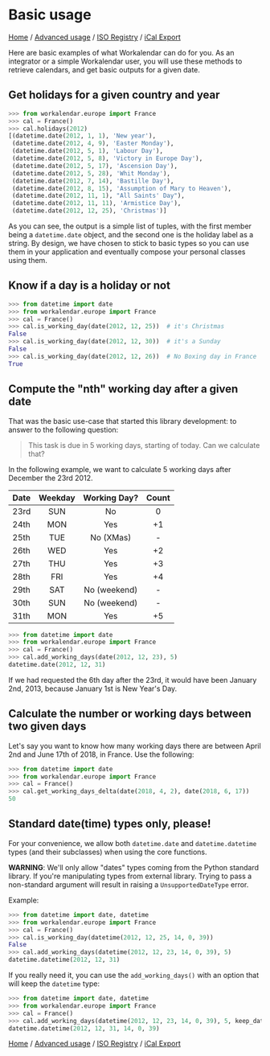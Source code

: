 # Basic usage

[Home](index.md) / [Advanced usage](advanced.md) / [ISO Registry](iso-registry.md) / [iCal Export](ical.md)

Here are basic examples of what Workalendar can do for you. As an integrator or a simple Workalendar user, you will use these methods to retrieve calendars, and get basic outputs for a given date.

## Get holidays for a given country and year

```python
>>> from workalendar.europe import France
>>> cal = France()
>>> cal.holidays(2012)
[(datetime.date(2012, 1, 1), 'New year'),
 (datetime.date(2012, 4, 9), 'Easter Monday'),
 (datetime.date(2012, 5, 1), 'Labour Day'),
 (datetime.date(2012, 5, 8), 'Victory in Europe Day'),
 (datetime.date(2012, 5, 17), 'Ascension Day'),
 (datetime.date(2012, 5, 28), 'Whit Monday'),
 (datetime.date(2012, 7, 14), 'Bastille Day'),
 (datetime.date(2012, 8, 15), 'Assumption of Mary to Heaven'),
 (datetime.date(2012, 11, 1), "All Saints' Day"),
 (datetime.date(2012, 11, 11), 'Armistice Day'),
 (datetime.date(2012, 12, 25), 'Christmas')]
```

As you can see, the output is a simple list of tuples, with the first member being a `datetime.date` object, and the second one is the holiday label as a string. By design, we have chosen to stick to basic types so you can use them in your application and eventually compose your personal classes using them.

## Know if a day is a holiday or not

```python
>>> from datetime import date
>>> from workalendar.europe import France
>>> cal = France()
>>> cal.is_working_day(date(2012, 12, 25))  # it's Christmas
False
>>> cal.is_working_day(date(2012, 12, 30))  # it's a Sunday
False
>>> cal.is_working_day(date(2012, 12, 26))  # No Boxing day in France
True
```

## Compute the "nth" working day after a given date

That was the basic use-case that started this library development: to answer to the following question:

> This task is due in 5 working days, starting of today. Can we calculate that?

In the following example, we want to calculate 5 working days after December the 23rd 2012.

| Date | Weekday | Working Day? | Count |
|:-----|:-------:|:------------:|:-----:|
| 23rd |   SUN   |      No      |   0   |
| 24th |   MON   |     Yes      |  +1   |
| 25th |   TUE   |  No (XMas)   |   -   |
| 26th |   WED   |     Yes      |  +2   |
| 27th |   THU   |     Yes      |  +3   |
| 28th |   FRI   |     Yes      |  +4   |
| 29th |   SAT   | No (weekend) |   -   |
| 30th |   SUN   | No (weekend) |   -   |
| 31th |   MON   |     Yes      |  +5   |

```python
>>> from datetime import date
>>> from workalendar.europe import France
>>> cal = France()
>>> cal.add_working_days(date(2012, 12, 23), 5)
datetime.date(2012, 12, 31)
```

If we had requested the 6th day after the 23rd, it would have been January 2nd, 2013, because January 1st is New Year's Day.

## Calculate the number or working days between two given days

Let's say you want to know how many working days there are between April 2nd and June 17th of 2018, in France. Use the following:

```python
>>> from datetime import date
>>> from workalendar.europe import France
>>> cal = France()
>>> cal.get_working_days_delta(date(2018, 4, 2), date(2018, 6, 17))
50
```

## Standard date(time) types only, please!

For your convenience, we allow both `datetime.date` and `datetime.datetime` types (and their subclasses) when using the core functions.

**WARNING**: We'll only allow "dates" types coming from the Python standard library. If you're manipulating types from external library. Trying to pass a non-standard argument will result in raising a ``UnsupportedDateType`` error.

Example:

```python
>>> from datetime import date, datetime
>>> from workalendar.europe import France
>>> cal = France()
>>> cal.is_working_day(datetime(2012, 12, 25, 14, 0, 39))
False
>>> cal.add_working_days(datetime(2012, 12, 23, 14, 0, 39), 5)
datetime.datetime(2012, 12, 31)
```

If you really need it, you can use the ``add_working_days()`` with an option that will keep the ``datetime`` type:

```python
>>> from datetime import date, datetime
>>> from workalendar.europe import France
>>> cal = France()
>>> cal.add_working_days(datetime(2012, 12, 23, 14, 0, 39), 5, keep_datetime=True)
datetime.datetime(2012, 12, 31, 14, 0, 39)
```

[Home](index.md) / [Advanced usage](advanced.md) / [ISO Registry](iso-registry.md) / [iCal Export](ical.md)
